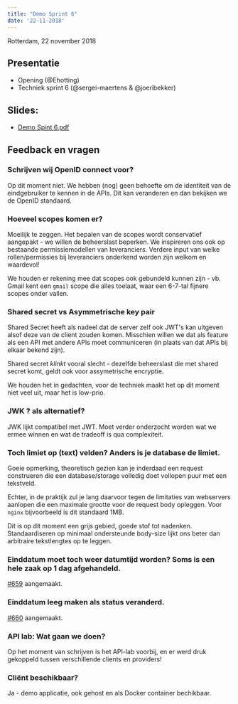 ```yaml
---
title: "Demo Sprint 6"
date: '22-11-2018'
---
```


Rotterdam, 22 november 2018

## Presentatie

- Opening (@Ehotting)
- Techniek sprint 6 (@sergei-maertens & @joeribekker)

## Slides:

* [Demo Spint 6.pdf](../bestanden/zds2-demo-sprint-6.pdf)

## Feedback en vragen

### Schrijven wij OpenID connect voor?

Op dit moment niet. We hebben (nog) geen behoefte om de identiteit van de
eindgebruiker te kennen in de APIs. Dit kan veranderen en dan bekijken we
de OpenID standaard.

### Hoeveel scopes komen er?

Moeilijk te zeggen. Het bepalen van de scopes wordt conservatief aangepakt - we
willen de beheerslast beperken. We inspireren ons ook op bestaande
permissiemodellen van leveranciers. Verdere input van welke rollen/permissies
bij leveranciers onderkend worden zijn welkom en waardevol!

We houden er rekening mee dat scopes ook gebundeld kunnen zijn - vb. Gmail kent
een `gmail` scope die alles toelaat, waar een 6-7-tal fijnere scopes onder
vallen.

### Shared secret vs Asymmetrische key pair

Shared Secret heeft als nadeel dat de server zelf ook JWT's kan uitgeven alsof
deze van de client zouden komen. Misschien willen we dat als feature als een
API met andere APIs moet communiceren (in plaats van dat APIs bij elkaar
bekend zijn).

Shared secret _klinkt_ vooral slecht - dezelfde beheerslast die met shared
secret komt, geldt ook voor assymetrische encryptie.

We houden het in gedachten, voor de techniek maakt het op dit moment niet veel
uit, maar het is low-prio.

### JWK ? als alternatief?

JWK lijkt compatibel met JWT. Moet verder onderzocht worden wat we ermee winnen
en wat de tradeoff is qua complexiteit.

### Toch limiet op (text) velden? Anders is je database de limiet.

Goeie opmerking, theoretisch gezien kan je inderdaad een request construeren
die een database/storage volledig doet vollopen puur met een tekstveld.

Echter, in de praktijk zul je lang daarvoor tegen de limitaties van webservers
aanlopen die een maximale grootte voor de request body opleggen. Voor `nginx`
bijvoorbeeld is dit standaard 1MB.

Dit is op dit moment een grijs gebied, goede stof tot nadenken. Standaardiseren
op minimaal ondersteunde body-size lijkt ons beter dan arbitraire tekstlengtes
op te leggen.

### Einddatum moet toch weer datumtijd worden? Soms is een hele zaak op 1 dag afgehandeld.

[#659](https://github.com/VNG-Realisatie/gemma-zaken/issues/659) aangemaakt.

### Einddatum leeg maken als status veranderd.

[#660](https://github.com/VNG-Realisatie/gemma-zaken/issues/660) aangemaakt.

### API lab: Wat gaan we doen?

Op het moment van schrijven is het API-lab voorbij, en er werd druk gekoppeld
tussen verschillende clients en providers!

### Cliënt beschikbaar?

Ja - demo applicatie, ook gehost en als Docker container bechikbaar.
